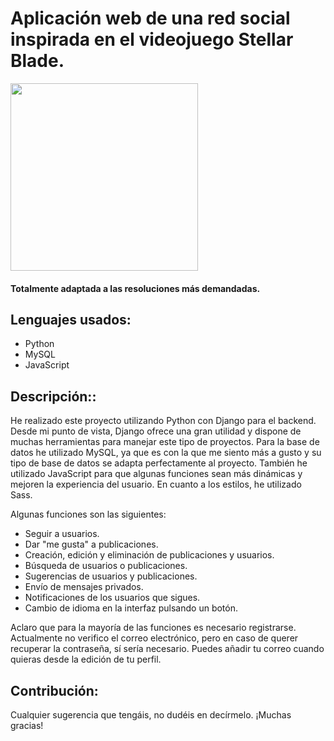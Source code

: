 # Aplicación web de una red social inspirada en el videojuego Stellar Blade.

<img src="/static/images/fondo-stellar-blade.jpeg" alt="" height="300px">

#### Totalmente adaptada a las resoluciones más demandadas.

## Lenguajes usados:
- Python
- MySQL
- JavaScript

## Descripción::
He realizado este proyecto utilizando Python con Django para el backend. Desde mi punto de vista, Django ofrece una gran utilidad y dispone de muchas herramientas para manejar este tipo de proyectos. Para la base de datos he utilizado MySQL, ya que es con la que me siento más a gusto y su tipo de base de datos se adapta perfectamente al proyecto. También he utilizado JavaScript para que algunas funciones sean más dinámicas y mejoren la experiencia del usuario. En cuanto a los estilos, he utilizado Sass. 

Algunas funciones son las siguientes:
- Seguir a usuarios.
- Dar "me gusta" a publicaciones.
- Creación, edición y eliminación de publicaciones y usuarios.
- Búsqueda de usuarios o publicaciones.
- Sugerencias de usuarios y publicaciones.
- Envío de mensajes privados.
- Notificaciones de los usuarios que sigues.
- Cambio de idioma en la interfaz pulsando un botón.

Aclaro que para la mayoría de las funciones es necesario registrarse. Actualmente no verifico el correo electrónico, pero en caso de querer recuperar la contraseña, sí sería necesario. Puedes añadir tu correo cuando quieras desde la edición de tu perfil.

## Contribución:
Cualquier sugerencia que tengáis, no dudéis en decírmelo. ¡Muchas gracias!